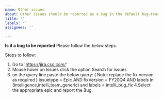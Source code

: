 ```yaml
---
name: Other issues
about: Other issues should be reported as a bug in the default bug-tracking epic
title: ''
labels: ''
assignees: ''

---
```


**Is it a bug to be reported**
Please follow the below steps.

Steps to follow:
1. Go to 'https://jira.csc.com/'
2. Mouse hover on Issues click the option Search for issues
3. on the query line paste the below query: ( Note: replace the fix version as required ) 
issuetype = Epic AND fixVersion = FY20Q4 AND labels in (Intelligence,intelli_team_generic) and labels = intelli_bug_fix
4.Select the appropriate epic and report the Bug.
